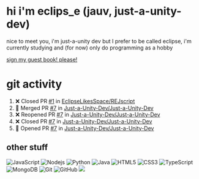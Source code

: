 # hi i'm eclips_e (jauv, just-a-unity-dev)
nice to meet you, i'm just-a-unity dev but I prefer to be called eclipse, i'm currently studying and (for now) only do programming as a hobby

[sign my guest book! please!](https://github.com/Just-a-Unity-Dev/Just-a-Unity-Dev/issues/new?&body=Sign%20my%20guest%20book%20by%20placing%20your%20name%20in%20the%20title,%20how%27d%20you%20get%20to%20this%20page%20and%20why?%20Don%27t%20forget%20you%20have%20an%20entire%20notebook%20in%20your%20hands!)


# git activity
<!--START_SECTION:activity-->
1. ❌ Closed PR [#1](https://github.com/EclipseLikesSpace/REJscript/pull/1) in [EclipseLikesSpace/REJscript](https://github.com/EclipseLikesSpace/REJscript)
2. 🎉 Merged PR [#7](https://github.com/Just-a-Unity-Dev/Just-a-Unity-Dev/pull/7) in [Just-a-Unity-Dev/Just-a-Unity-Dev](https://github.com/Just-a-Unity-Dev/Just-a-Unity-Dev)
3. ❌ Reopened PR [#7](https://github.com/Just-a-Unity-Dev/Just-a-Unity-Dev/pull/7) in [Just-a-Unity-Dev/Just-a-Unity-Dev](https://github.com/Just-a-Unity-Dev/Just-a-Unity-Dev)
4. ❌ Closed PR [#7](https://github.com/Just-a-Unity-Dev/Just-a-Unity-Dev/pull/7) in [Just-a-Unity-Dev/Just-a-Unity-Dev](https://github.com/Just-a-Unity-Dev/Just-a-Unity-Dev)
5. 💪 Opened PR [#7](https://github.com/Just-a-Unity-Dev/Just-a-Unity-Dev/pull/7) in [Just-a-Unity-Dev/Just-a-Unity-Dev](https://github.com/Just-a-Unity-Dev/Just-a-Unity-Dev)
<!--END_SECTION:activity-->

## other stuff

![JavaScript](https://img.shields.io/badge/-JavaScript-black?style=flat-square&logo=javascript)
![Nodejs](https://img.shields.io/badge/-Nodejs-black?style=flat-square&logo=Node.js)
![Python](https://img.shields.io/badge/-Python-black?style=flat-square&logo=Python)
![Java](https://img.shields.io/badge/-java-E34A86?style=flat-square&logo=java)
![HTML5](https://img.shields.io/badge/-HTML5-E34F26?style=flat-square&logo=html5&logoColor=white)
![CSS3](https://img.shields.io/badge/-CSS3-1572B6?style=flat-square&logo=css3)
![TypeScript](https://img.shields.io/badge/-TypeScript-007ACC?style=flat-square&logo=typescript)
![MongoDB](https://img.shields.io/badge/-MongoDB-black?style=flat-square&logo=mongodb)
![Git](https://img.shields.io/badge/-Git-black?style=flat-square&logo=git)
![GitHub](https://img.shields.io/badge/-GitHub-181717?style=flat-square&logo=github)
![](https://github-profile-summary-cards.vercel.app/api/cards/profile-details?username=Just-a-Unity-Dev&theme=solarized_dark)
